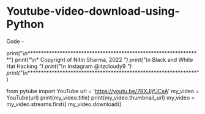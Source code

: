 # Youtube-video-download-using-Python

Code - 

print("\n****************************************************************")
print("\n* Copyright of Nitin Sharma, 2022                              *")
print("\n* Black and White Hat Hacking                                  *")
print("\n* Instagram @itzcloudy9                         *")
print("\n****************************************************************")

from pytube import YouTube
url = 'https://youtu.be/7BXJIjfJCsA'
my_video = YouTube(url)
print(my_video.title)
print(my_video.thumbnail_url)
my_video = my_video.streams.first()
my_video.download()
